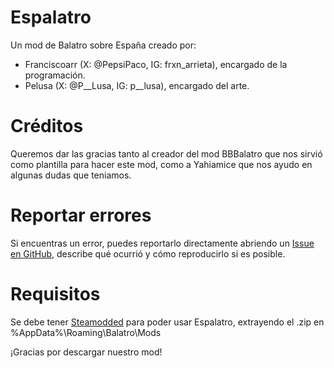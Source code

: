 # Espalatro
Un mod de Balatro sobre España creado por:
- Franciscoarr (X: @PepsiPaco, IG: frxn_arrieta), encargado de la programación.
- Pelusa (X: @P__Lusa, IG: p__lusa), encargado del arte.

# Créditos
Queremos dar las gracias tanto al creador del mod BBBalatro que nos sirvió como plantilla para hacer este mod, como a Yahiamice que nos ayudo en algunas dudas que teniamos.

# Reportar errores
Si encuentras un error, puedes reportarlo directamente abriendo un [Issue en GitHub](https://github.com/Franciscoarr/Espalatro/issues), describe qué ocurrió y cómo reproducirlo si es posible.

# Requisitos
Se debe tener [Steamodded](https://github.com/Steamodded/smods/wiki) para poder usar Espalatro, extrayendo el .zip en %AppData%\Roaming\Balatro\Mods

¡Gracias por descargar nuestro mod!


